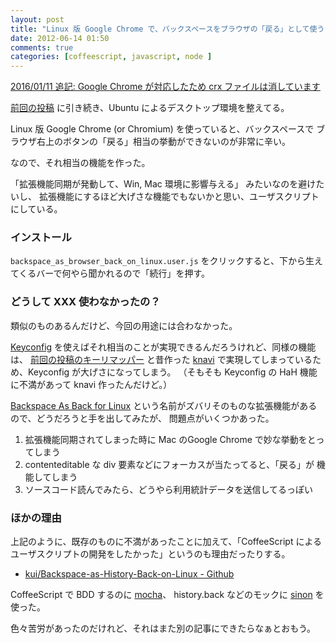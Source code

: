 ```yaml
---
layout: post
title: "Linux 版 Google Chrome で、バックスペースをブラウザの「戻る」として使う"
date: 2012-06-14 01:50
comments: true
categories: [coffeescript, javascript, node ]
---
```


<ins>2016/01/11 追記: Google Chrome が対応したため crx ファイルは消しています</ins>

[前回の投稿](/blog/2012/06/06/rbindkeys-configurable-key-remapper-in-ruby/)
に引き続き、Ubuntu によるデスクトップ環境を整えてる。

Linux 版 Google Chrome (or Chromium) を使っていると、バックスペースで
ブラウザ右上のボタンの「戻る」相当の挙動ができないのが非常に辛い。

なので、それ相当の機能を作った。

「拡張機能同期が発動して、Win, Mac 環境に影響与える」 みたいなのを避けたいし、
拡張機能にするほど大げさな機能でもないかと思い、ユーザスクリプトにしている。

### インストール

`backspace_as_browser_back_on_linux.user.js` をクリックすると、下から生えてくるバーで何やら聞かれるので「続行」を押す。

### どうして XXX 使わなかったの？

類似のものあるんだけど、今回の用途には合わなかった。

[Keyconfig](https://chrome.google.com/webstore/detail/okneonigbfnolfkmfgjmaeniipdjkgkl?hl=ja)
を使えばそれ相当のことが実現できるんだろうけれど、同様の機能は、
[前回の投稿のキーリマッパー](http://k-ui.jp/blog/2012/06/06/rbindkeys-configurable-key-remapper-in-ruby/)
と昔作った [knavi](https://chrome.google.com/webstore/detail/pfcgnkljgjobpkbgcifmpnhglafhkifg)
で実現してしまっているため、Keyconfig が大げさになってしまう。
（そもそも Keyconfig の HaH 機能に不満があって knavi 作ったんだけど。）

[Backspace As Back for Linux](http://www.chromeextensions.org/appearance-functioning/backspace-as-back-for-linux-2/)
という名前がズバリそのものな拡張機能があるので、どうだろうと手を出してみたが、
問題点がいくつかあった。

1. 拡張機能同期されてしまった時に Mac のGoogle Chrome で妙な挙動をとってしまう
2. contenteditable な div 要素などにフォーカスが当たってると、「戻る」が
   機能してしまう
3. ソースコード読んでみたら、どうやら利用統計データを送信してるっぽい

### ほかの理由

上記のように、既存のものに不満があったことに加えて、「CoffeeScript による
ユーザスクリプトの開発をしたかった」というのも理由だったりする。

* [kui/Backspace-as-History-Back-on-Linux - Github](https://github.com/kui/Backspace-as-History-Back-on-Linux)

CoffeeScript で BDD するのに [mocha](http://visionmedia.github.com/mocha/)、
history.back などのモックに [sinon](http://sinonjs.org/) を使った。

色々苦労があったのだけれど、それはまた別の記事にできたらなぁとおもう。
